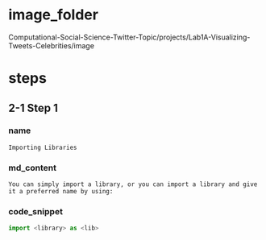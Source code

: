 # image_folder
Computational-Social-Science-Twitter-Topic/projects/Lab1A-Visualizing-Tweets-Celebrities/image

# steps

## 2-1 Step 1
### name
```
Importing Libraries
```
### md_content
```
You can simply import a library, or you can import a library and give it a preferred name by using: 
```
### code_snippet
```python
import <library> as <lib>
```

